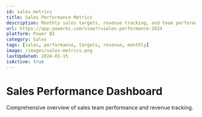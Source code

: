 ```yaml
---
id: sales-metrics
title: Sales Performance Metrics
description: Monthly sales targets, revenue tracking, and team performance indicators
url: https://app.powerbi.com/view?r=sales-performance-2024
platform: Power BI
category: Sales
tags: [sales, performance, targets, revenue, monthly]
image: /images/sales-metrics.png
lastUpdated: 2024-01-15
isActive: true
---
```


# Sales Performance Dashboard

Comprehensive overview of sales team performance and revenue tracking.
